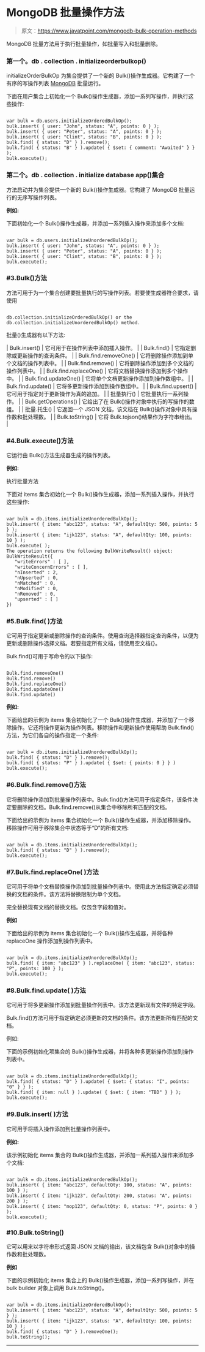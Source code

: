 # MongoDB 批量操作方法

> 原文：<https://www.javatpoint.com/mongodb-bulk-operation-methods>

MongoDB 批量方法用于执行批量操作，如批量写入和批量删除。

### 第一个。db . collection . initializeorderbulkop()

initializeOrderBulkOp 为集合提供了一个新的 Bulk()操作生成器。它构建了一个有序的写操作列表 [MongoDB](https://www.javatpoint.com/mongodb-tutorial) 批量运行。

下面在用户集合上初始化一个 Bulk()操作生成器，添加一系列写操作，并执行这些操作:

```

var bulk = db.users.initializeOrderedBulkOp();
bulk.insert( { user: "John", status: "A", points: 0 } );
bulk.insert( { user: "Peter", status: "A", points: 0 } );
bulk.insert( { user: "Clint", status: "B", points: 0 } );
bulk.find( { status: "D" } ).remove();
bulk.find( { status: "B" } ).update( { $set: { comment: "Awaited" } } );
bulk.execute();

```

### 第二个。db . collection . initialize database app()集合

方法启动并为集合提供一个新的 Bulk()操作生成器。它构建了 MongoDB 批量运行的无序写操作列表。

**例如:**

下面初始化一个 Bulk()操作生成器，并添加一系列插入操作来添加多个文档:

```

var bulk = db.users.initializeUnorderedBulkOp();
bulk.insert( { user: "John", status: "A", points: 0 } );
bulk.insert( { user: "Peter", status: "A", points: 0 } );
bulk.insert( { user: "Clint", status: "B", points: 0 } );
bulk.execute();

```

### #3.Bulk()方法

方法可用于为一个集合创建要批量执行的写操作列表。若要使生成器符合要求，请使用

```

db.collection.initializeOrderedBulkOp() or the db.collection.initializeUnorderedBulkOp() method.

```

批量()生成器有以下方法:

| Bulk.insert() | 它可用于在操作列表中添加插入操作。 |
| Bulk.find() | 它指定删除或更新操作的查询条件。 |
| Bulk.find.removeOne() | 它将删除操作添加到单个文档的操作列表中。 |
| Bulk.find.remove() | 它将删除操作添加到多个文档的操作列表中。 |
| Bulk.find.replaceOne() | 它将文档替换操作添加到多个操作中。 |
| Bulk.find.updateOne() | 它将单个文档更新操作添加到操作数组中。 |
| Bulk.find.update() | 它将多更新操作添加到操作数组中。 |
| Bulk.find.upsert() | 它可用于指定对于更新操作为真的追加。 |
| 批量执行() | 它批量执行一系列操作。 |
| Bulk.getOperations() | 它给出了在 Bulk()操作对象中执行的写操作的数组。 |
| 批量.托生() | 它返回一个 JSON 文档，该文档在 Bulk()操作对象中具有操作数和批处理数。 |
| Bulk.toString() | 它将 Bulk.tojson()结果作为字符串给出。 |

### #4.Bulk.execute()方法

它运行由 Bulk()方法生成器生成的操作列表。

**例如:**

执行批量方法

下面对 items 集合初始化一个 Bulk()操作生成器，添加一系列插入操作，并执行这些操作:

```

var bulk = db.items.initializeUnorderedBulkOp();
bulk.insert( { item: "abc123", status: "A", defaultQty: 500, points: 5 } );
bulk.insert( { item: "ijk123", status: "A", defaultQty: 100, points: 10 } );
bulk.execute( );
The operation returns the following BulkWriteResult() object:
BulkWriteResult({
   "writeErrors" : [ ],
   "writeConcernErrors" : [ ],
   "nInserted" : 2,
   "nUpserted" : 0,
   "nMatched" : 0,
   "nModified" : 0,
   "nRemoved" : 0,
   "upserted" : [ ]
})

```

### #5.Bulk.find( <query>)方法</query>

它可用于指定更新或删除操作的查询条件。使用查询选择器指定查询条件，以便为更新或删除操作选择文档。若要指定所有文档，请使用空文档{}。

Bulk.find()可用于写命令的以下操作:

```

Bulk.find.removeOne()
Bulk.find.remove()
Bulk.find.replaceOne()
Bulk.find.updateOne()
Bulk.find.update()

```

**例如:**

下面给出的示例为 items 集合初始化了一个 Bulk()操作生成器，并添加了一个移除操作。它还将操作更新为操作列表。移除操作和更新操作使用帮助 Bulk.find()方法，为它们各自的操作指定一个条件:

```

var bulk = db.items.initializeUnorderedBulkOp();
bulk.find( { status: "D" } ).remove();
bulk.find( { status: "P" } ).update( { $set: { points: 0 } } )
bulk.execute();

```

### #6.Bulk.find.remove()方法

它将删除操作添加到批量操作列表中。Bulk.find()方法可用于指定条件，该条件决定要删除的文档。Bulk.find.remove()从集合中移除所有匹配的文档。

下面给出的示例为 items 集合初始化一个 Bulk()操作生成器，并添加移除操作。移除操作可用于移除集合中状态等于“D”的所有文档:

```

var bulk = db.items.initializeUnorderedBulkOp();
bulk.find( { status: "D" } ).remove();
bulk.execute();

```

### #7.Bulk.find.replaceOne( <document>)方法</document>

它可用于将单个文档替换操作添加到批量操作列表中。使用此方法指定确定必须替换的文档的条件。该方法将替换限制为单个文档。

完全替换现有文档的替换文档。仅包含字段和值对。

**例如**

下面给出的示例为 items 集合初始化一个 Bulk()操作生成器，并将各种 replaceOne 操作添加到操作列表中。

```

var bulk = db.items.initializeUnorderedBulkOp();
bulk.find( { item: "abc123" } ).replaceOne( { item: "abc123", status: "P", points: 100 } );
bulk.execute();

```

### #8.Bulk.find.update( <update>)方法</update>

它可用于将多更新操作添加到批量操作列表中。该方法更新现有文件的特定字段。

Bulk.find()方法可用于指定确定必须更新的文档的条件。该方法更新所有匹配的文档。

例如:

下面的示例初始化项集合的 Bulk()操作生成器，并将各种多更新操作添加到操作列表中。

```

var bulk = db.items.initializeUnorderedBulkOp();
bulk.find( { status: "D" } ).update( { $set: { status: "I", points: "0" } } );
bulk.find( { item: null } ).update( { $set: { item: "TBD" } } );
bulk.execute();

```

### #9.Bulk.insert( <document>)方法</document>

它可用于将插入操作添加到批量操作列表中。

**例如:**

该示例初始化 items 集合的 Bulk()操作生成器，并添加一系列插入操作来添加多个文档:

```

var bulk = db.items.initializeUnorderedBulkOp();
bulk.insert( { item: "abc123", defaultQty: 100, status: "A", points: 100 } );
bulk.insert( { item: "ijk123", defaultQty: 200, status: "A", points: 200 } );
bulk.insert( { item: "mop123", defaultQty: 0, status: "P", points: 0 } );
bulk.execute();

```

### #10.Bulk.toString()

它可以用来以字符串形式返回 JSON 文档的输出，该文档包含 Bulk()对象中的操作数和批处理数。

**例如**

下面的示例初始化 items 集合上的 Bulk()操作生成器，添加一系列写操作，并在 bulk builder 对象上调用 Bulk.toString()。

```

var bulk = db.items.initializeOrderedBulkOp();
bulk.insert( { item: "abc123", status: "A", defaultQty: 500, points: 5 } );
bulk.insert( { item: "ijk123", status: "A", defaultQty: 100, points: 10 } );
bulk.find( { status: "D" } ).removeOne();
bulk.toString();

```

* * *